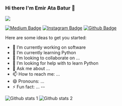 ### Hi there I'm Emir Ata Batur 👋

<img src="https://www.google.com/url?sa=i&url=https%3A%2F%2Ftwitter.com%2FYetkinGencler&psig=AOvVaw1tXrstd7DY1aFAS2eEMVcS&ust=1675543517214000&source=images&cd=vfe&ved=0CBAQjRxqFwoTCMC70p-c-vwCFQAAAAAdAAAAABAm" width="auto">

[![Medium Badge](https://img.shields.io/badge/-Medium-757575?style=flat-quare&labelColor=757575&logo=Medium&logoColor=white&link=link)](https://medium.com/@ataemir05)
[![Instagram Badge](https://img.shields.io/badge/-Instagram-C13584?style=flat-quare&labelColor=C13584&logo=instagram&logoColor=white&link=link)](https://www.instagram.com/ataemr16/) 
[![Github Badge](https://img.shields.io/badge/-Github-000?style=quare&labelColor=000&logo=Github&logoColor=white&link=link)](https://github.com/ataemr07) 

Here are some ideas to get you started:

- 🔭 I’m currently working on software
- 🌱 I’m currently learning Python
- 👯 I’m looking to collaborate on ...
- 🤔 I’m looking for help with to learn Python 
- 💬 Ask me about ...
- 📫 How to reach me: ...
- 😄 Pronouns: ...
- ⚡ Fun fact: ...
--

![Github stats 1](https://github-readme-stats.vercel.app/api?username=ataemr07&show_icons=true&theme=gradient) 
![Github stats 2](https://github-readme-stats.vercel.app/api?username=ataemr07&show_icons=true&theme=radical)

